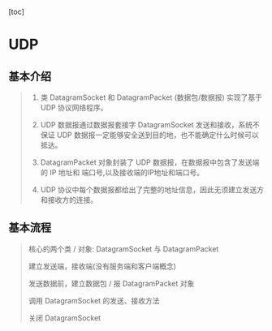 [toc]

# UDP

## 基本介绍

> 1. 类 DatagramSocket 和 DatagramPacket (数据包/数据报) 实现了基于 UDP 协议网络程序。
>
> 2. UDP 数据报通过数据报套接字 DatagramSocket 发送和接收，系统不保证 UDP
>   数据报一定能够安全送到目的地，也不能确定什么时候可以抵达。
> 3. DatagramPacket 对象封装了 UDP 数据报，在数据报中包含了发送端的 IP 地址和
>   端口号,以及接收端的IP地址和端口号。
> 4. UDP 协议中每个数据报都给出了完整的地址信息，因此无须建立发送方和接收方的连接。

## 基本流程

> 核心的两个类 / 对象: DatagramSocket 与 DatagramPacket 
>
> 建立发送端，接收端(没有服务端和客户端概念)
>
> 发送数据前，建立数据包 / 报 DatagramPacket 对象
>
> 调用 DatagramSocket 的发送、接收方法
>
> 关闭 DatagramSocket